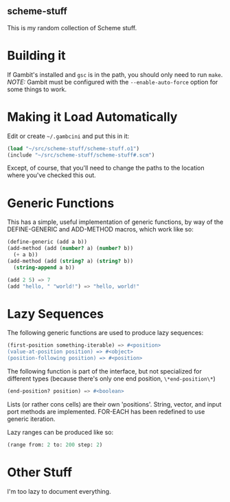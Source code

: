 scheme-stuff
------------

This is my random collection of Scheme stuff.

Building it
============

If Gambit's installed and `gsc` is in the path, you should only need to run
`make`.  *NOTE:* Gambit must be configured with the `--enable-auto-force`
option for some things to work.

Making it Load Automatically
============================

Edit or create `~/.gambcini` and put this in it:

```scheme
(load "~/src/scheme-stuff/scheme-stuff.o1")
(include "~/src/scheme-stuff/scheme-stuff#.scm")
```

Except, of course, that you'll need to change the paths to the location where
you've checked this out.

Generic Functions
=================

This has a simple, useful implementation of generic functions, by way of the
DEFINE-GENERIC and ADD-METHOD macros, which work like so:

```scheme
(define-generic (add a b))
(add-method (add (number? a) (number? b))
  (+ a b))
(add-method (add (string? a) (string? b))
  (string-append a b))

(add 2 5) => 7
(add "hello, " "world!") => "hello, world!"
```

Lazy Sequences
==============

The following generic functions are used to produce lazy sequences:

```scheme
(first-position something-iterable) => #<position>
(value-at-position position) => #<object>
(position-following position) => #<position>
```

The following function is part of the interface, but not specialized
for different types (because there's only one end position,
`\*end-position\*`)

```scheme
(end-position? position) => #<boolean>
```

Lists (or rather cons cells) are their own 'positions'.  String, vector, and
input port methods are implemented.  FOR-EACH has been redefined to use
generic iteration.

Lazy ranges can be produced like so:

```scheme
(range from: 2 to: 200 step: 2)
```

Other Stuff
===========

I'm too lazy to document everything.
